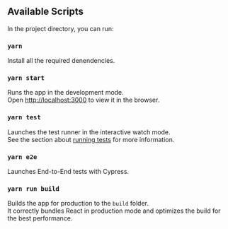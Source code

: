 ## Available Scripts

In the project directory, you can run:

### `yarn`

Install all the required denendencies.

### `yarn start`

Runs the app in the development mode.<br>
Open [http://localhost:3000](http://localhost:3000) to view it in the browser.

### `yarn test`

Launches the test runner in the interactive watch mode.<br>
See the section about [running tests](https://facebook.github.io/create-react-app/docs/running-tests) for more information.

### `yarn e2e`

Launches End-to-End tests with Cypress.

### `yarn run build`

Builds the app for production to the `build` folder.<br>
It correctly bundles React in production mode and optimizes the build for the best performance.
